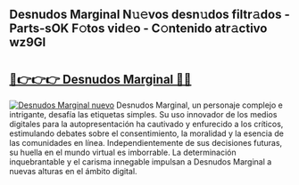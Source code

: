 ## Desnudos Marginal N𝚞𝚎vos desn𝚞dos filtr𝚊dos - Parts-sOK F𝚘tos vid𝚎o - C𝚘ntenido atr𝚊ctivo wz9Gl

# <h2><a href="http://mb35x8b.tromn.icu/?c=Desnudos+Marginal">🔗👉👉👉 Desnudos Marginal 🔗🔗</a></h2>

[![Desnudos Marginal nuevo](https://i.imgur.com/pEAQMta.gif)](http://mb35x8b.tromn.icu/?c=Desnudos+Marginal)
Desnudos Marginal, un personaje complejo e intrigante, desafía las etiquetas simples. Su uso innovador de los medios digitales para la autopresentación ha cautivado y enfurecido a los críticos, estimulando debates sobre el consentimiento, la moralidad y la esencia de las comunidades en línea. Independientemente de sus decisiones futuras, su huella en el mundo virtual es imborrable. La determinación inquebrantable y el carisma innegable impulsan a Desnudos Marginal a nuevas alturas en el ámbito digital.
